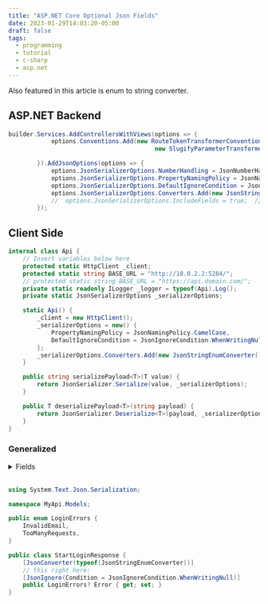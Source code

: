 ```yaml
---
title: "ASP.NET Core Optional Json Fields"
date: 2023-01-29T14:03:20-05:00
draft: false
tags:
  - programming
  - tutorial
  - c-sharp
  - asp.net
---
```


Also featured in this article is enum to string converter.

## ASP.NET Backend

```cs
builder.Services.AddControllersWithViews(options => {
            options.Conventions.Add(new RouteTokenTransformerConvention(
                                         new SlugifyParameterTransformer()));

        }).AddJsonOptions(options => {
            options.JsonSerializerOptions.NumberHandling = JsonNumberHandling.AllowReadingFromString;
            options.JsonSerializerOptions.PropertyNamingPolicy = JsonNamingPolicy.CamelCase;               // JSON response is in  camelCase
            options.JsonSerializerOptions.DefaultIgnoreCondition = JsonIgnoreCondition.WhenWritingNull;  // null not serialized
            options.JsonSerializerOptions.Converters.Add(new JsonStringEnumConverter());                        // enums to string
            //  options.JsonSerializerOptions.IncludeFields = true;  // if you want to [de]serialize fields (i.e. get or set are omitted in the class)
        });
```

## Client Side

```cs
internal class Api {
    // Insert variables below here
    protected static HttpClient _client;
    protected static string BASE_URL = "http://10.0.2.2:5284/";
    // protected static string BASE_URL = "https://api.domain.com/";
    private static readonly ILogger _logger = typeof(Api).Log();
    private static JsonSerializerOptions _serializerOptions;

    static Api() {
        _client = new HttpClient();
        _serializerOptions = new() {
            PropertyNamingPolicy = JsonNamingPolicy.CamelCase,
            DefaultIgnoreCondition = JsonIgnoreCondition.WhenWritingNull
        };
        _serializerOptions.Converters.Add(new JsonStringEnumConverter());
    }

    public string serializePayload<T>(T value) {
        return JsonSerializer.Serialize(value, _serializerOptions);
    }

    public T deserializePayload<T>(string payload) {
        return JsonSerializer.Deserialize<T>(payload, _serializerOptions);
    }
}
```

### Generalized

<details>
<summary>Fields</summary>

|           Field               | Description  |
| --------------------------- | ---------------- |
| Always                      | Property is always ignored |
| Never                        | Property is always serialized and deserialized, regardless of IgnoreNullValues configuration |
| WhenWritingDefault  | Property is ignored only if it equals the default value for its type |
| WhenWritingNull       | Property is ignored if its value is null. This is applied only to reference-type properties and fields |

For readers in a decade or so, see [JsonIgnoreCondition](https://learn.microsoft.com/dotnet/api/system.text.json.serialization.jsonignorecondition#fields)

</details>

<br>

```c#
using System.Text.Json.Serialization;

namespace MyApi.Models;

public enum LoginErrors {
    InvalidEmail,
    TooManyRequests,
}

public class StartLoginResponse {
    [JsonConverter(typeof(JsonStringEnumConverter))]
    // this right here:
    [JsonIgnore(Condition = JsonIgnoreCondition.WhenWritingNull)]
    public LoginErrors? Error { get; set; }
}
```

